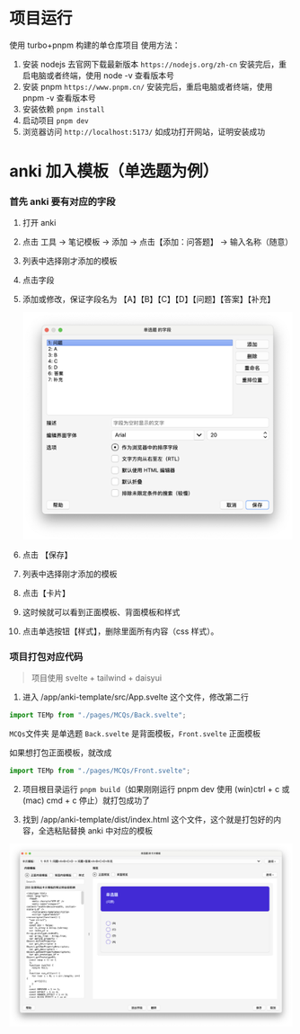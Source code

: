 # 项目运行

使用 turbo+pnpm 构建的单仓库项目
使用方法：

1. 安装 nodejs 去官网下载最新版本
   `https://nodejs.org/zh-cn`
   安装完后，重启电脑或者终端，使用 node -v 查看版本号
2. 安装 pnpm
   `https://www.pnpm.cn/`
   安装完后，重启电脑或者终端，使用 pnpm -v 查看版本号
3. 安装依赖
   `pnpm install`
4. 启动项目
   `pnpm dev`
5. 浏览器访问
   `http://localhost:5173/`
   如成功打开网站，证明安装成功

# anki 加入模板（单选题为例）

### 首先 anki 要有对应的字段

1. 打开 anki

2. 点击 工具 -> 笔记模板 -> 添加 -> 点击【添加：问答题】 -> 输入名称（随意）

3. 列表中选择刚才添加的模板

4. 点击字段

5. 添加或修改，保证字段名为 【A】【B】【C】【D】【问题】【答案】【补充】

   ![](./assets/字段.png)

6. 点击 【保存】

7. 列表中选择刚才添加的模板

8. 点击【卡片】

9. 这时候就可以看到正面模板、背面模板和样式

10. 点击单选按钮【样式】，删除里面所有内容（css 样式）。

### 项目打包对应代码

> 项目使用 svelte + tailwind + daisyui

1. 进入 /app/anki-template/src/App.svelte 这个文件，修改第二行

```js
import TEMp from "./pages/MCQs/Back.svelte";
```

`MCQs`文件夹 是单选题
`Back.svelte` 是背面模板，`Front.svelte` 正面模板

如果想打包正面模板，就改成

```js
import TEMp from "./pages/MCQs/Front.svelte";
```

2. 项目根目录运行 `pnpm build`（如果刚刚运行 pnpm dev 使用 (win)ctrl + c 或 (mac) cmd + c 停止）就打包成功了

3. 找到 /app/anki-template/dist/index.html 这个文件，这个就是打包好的内容，全选粘贴替换 anki 中对应的模板

![](./assets/选择题正面.png)
